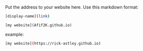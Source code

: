 Put the address to your website here. Use this markdown format:

```bash
[display-name](link)
```
```
[my website](Afif2K.github.io)
```
example:
```bash
[my website](https://rick-astley.github.io)
```
